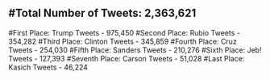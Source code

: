 #Total Number of Tweets: 2,363,621 
---
#First Place: Trump Tweets - 975,450
#Second Place: Rubio Tweets - 354,282
#Third Place: Clinton Tweets - 345,859
#Fourth Place: Cruz Tweets - 254,030
#Fifth Place: Sanders Tweets - 210,276
#Sixth Place: Jeb! Tweets - 127,393
#Seventh Place: Carson Tweets - 51,028
#Last Place: Kasich Tweets - 46,224
